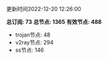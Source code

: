 更新时间2022-12-20 12:26:00

**总订阅: 73**
**总节点: 1365**
**有效节点: 488**
- trojan节点: 48
- v2ray节点: 294
- ss节点: 146
